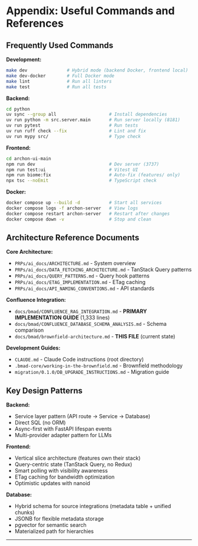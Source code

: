 # Appendix: Useful Commands and References

## Frequently Used Commands

**Development:**
```bash
make dev               # Hybrid mode (backend Docker, frontend local)
make dev-docker        # Full Docker mode
make lint              # Run all linters
make test              # Run all tests
```

**Backend:**
```bash
cd python
uv sync --group all                    # Install dependencies
uv run python -m src.server.main       # Run server locally (8181)
uv run pytest                          # Run tests
uv run ruff check --fix                # Lint and fix
uv run mypy src/                       # Type check
```

**Frontend:**
```bash
cd archon-ui-main
npm run dev                            # Dev server (3737)
npm run test:ui                        # Vitest UI
npm run biome:fix                      # Auto-fix (features/ only)
npx tsc --noEmit                       # TypeScript check
```

**Docker:**
```bash
docker compose up --build -d           # Start all services
docker compose logs -f archon-server   # View logs
docker compose restart archon-server   # Restart after changes
docker compose down -v                 # Stop and clean
```

## Architecture Reference Documents

**Core Architecture:**
- `PRPs/ai_docs/ARCHITECTURE.md` - System overview
- `PRPs/ai_docs/DATA_FETCHING_ARCHITECTURE.md` - TanStack Query patterns
- `PRPs/ai_docs/QUERY_PATTERNS.md` - Query hook patterns
- `PRPs/ai_docs/ETAG_IMPLEMENTATION.md` - ETag caching
- `PRPs/ai_docs/API_NAMING_CONVENTIONS.md` - API standards

**Confluence Integration:**
- `docs/bmad/CONFLUENCE_RAG_INTEGRATION.md` - **PRIMARY IMPLEMENTATION GUIDE** (1,333 lines)
- `docs/bmad/CONFLUENCE_DATABASE_SCHEMA_ANALYSIS.md` - Schema comparison
- `docs/bmad/brownfield-architecture.md` - **THIS FILE** (current state)

**Development Guides:**
- `CLAUDE.md` - Claude Code instructions (root directory)
- `.bmad-core/working-in-the-brownfield.md` - Brownfield methodology
- `migration/0.1.0/DB_UPGRADE_INSTRUCTIONS.md` - Migration guide

## Key Design Patterns

**Backend:**
- Service layer pattern (API route → Service → Database)
- Direct SQL (no ORM)
- Async-first with FastAPI lifespan events
- Multi-provider adapter pattern for LLMs

**Frontend:**
- Vertical slice architecture (features own their stack)
- Query-centric state (TanStack Query, no Redux)
- Smart polling with visibility awareness
- ETag caching for bandwidth optimization
- Optimistic updates with nanoid

**Database:**
- Hybrid schema for source integrations (metadata table + unified chunks)
- JSONB for flexible metadata storage
- pgvector for semantic search
- Materialized path for hierarchies

---
